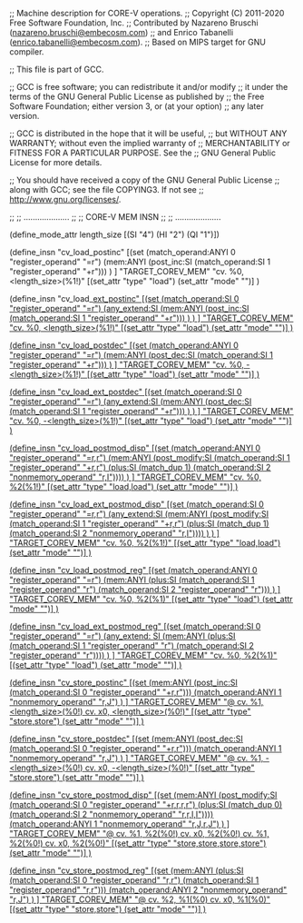 ;; Machine description for CORE-V operations.
;; Copyright (C) 2011-2020 Free Software Foundation, Inc.
;; Contributed by Nazareno Bruschi (nazareno.bruschi@embecosm.com)
;; and Enrico Tabanelli (enrico.tabanelli@embecosm.com).
;; Based on MIPS target for GNU compiler.

;; This file is part of GCC.

;; GCC is free software; you can redistribute it and/or modify
;; it under the terms of the GNU General Public License as published by
;; the Free Software Foundation; either version 3, or (at your option)
;; any later version.

;; GCC is distributed in the hope that it will be useful,
;; but WITHOUT ANY WARRANTY; without even the implied warranty of
;; MERCHANTABILITY or FITNESS FOR A PARTICULAR PURPOSE.  See the
;; GNU General Public License for more details.

;; You should have received a copy of the GNU General Public License
;; along with GCC; see the file COPYING3.  If not see
;; <http://www.gnu.org/licenses/>.

;;
;;  ....................
;;
;;      CORE-V MEM INSN
;;
;;  ....................

(define_mode_attr length_size [(SI "4") (HI "2") (QI "1")])

(define_insn "cv_load<mode>_postinc"
  [(set (match_operand:ANYI 0 "register_operand" "=r")
        (mem:ANYI (post_inc:SI (match_operand:SI 1 "register_operand" "+r")))
   )
  ]
  "TARGET_COREV_MEM"
  "cv.<load> %0, <length_size>(%1!)"
  [(set_attr "type" "load")
   (set_attr "mode" "<MODE>")]
)

(define_insn "cv_load<mode>_<u>ext_postinc"
  [(set (match_operand:SI 0 "register_operand" "=r")
        (any_extend:SI
             (mem:ANYI (post_inc:SI (match_operand:SI 1 "register_operand" "+r")))
        )
   )
  ]
  "TARGET_COREV_MEM"
  "cv.<load><u> %0, <length_size>(%1!)"
  [(set_attr "type" "load")
   (set_attr "mode" "<MODE>")]
)

(define_insn "cv_load<mode>_postdec"
  [(set (match_operand:ANYI 0 "register_operand" "=r")
        (mem:ANYI (post_dec:SI (match_operand:SI 1 "register_operand" "+r")))
   )
  ]
  "TARGET_COREV_MEM"
  "cv.<load> %0, -<length_size>(%1!)"
  [(set_attr "type" "load")
   (set_attr "mode" "<MODE>")]
)

(define_insn "cv_load<mode>_<u>ext_postdec"
  [(set (match_operand:SI 0 "register_operand" "=r")
        (any_extend:SI
             (mem:ANYI (post_dec:SI (match_operand:SI 1 "register_operand" "+r")))
        )
   )
  ]
  "TARGET_COREV_MEM"
  "cv.<load><u> %0, -<length_size>(%1!)"
  [(set_attr "type" "load")
   (set_attr "mode" "<MODE>")]
)

(define_insn "cv_load<mode>_postmod_disp"
  [(set (match_operand:ANYI 0 "register_operand" "=r,r")
        (mem:ANYI (post_modify:SI (match_operand:SI 1 "register_operand" "+r,r")
                                     (plus:SI (match_dup 1) (match_operand:SI 2 "nonmemory_operand" "r,I"))))
   )
  ]
  "TARGET_COREV_MEM"
  "cv.<load> %0, %2(%1!)"
  [(set_attr "type" "load,load")
   (set_attr "mode" "<MODE>")]
)

(define_insn "cv_load<mode>_<u>ext_postmod_disp"
  [(set (match_operand:SI 0 "register_operand" "=r,r")
        (any_extend:SI
                    (mem:ANYI (post_modify:SI (match_operand:SI 1 "register_operand" "+r,r")
                                                 (plus:SI (match_dup 1) (match_operand:SI 2 "nonmemory_operand" "r,I"))))
        )
   )
  ]
  "TARGET_COREV_MEM"
  "cv.<load><u> %0, %2(%1!)"
  [(set_attr "type" "load,load")
   (set_attr "mode" "<MODE>")]
)

(define_insn "cv_load<mode>_postmod_reg"
  [(set (match_operand:ANYI 0 "register_operand" "=r")
        (mem:ANYI (plus:SI (match_operand:SI 1 "register_operand" "r")
                              (match_operand:SI 2 "register_operand" "r")))
   )
  ]
  "TARGET_COREV_MEM"
  "cv.<load> %0, %2(%1)"
  [(set_attr "type" "load")
   (set_attr "mode" "<MODE>")]
)

(define_insn "cv_load<mode>_<u>ext_postmod_reg"
  [(set (match_operand:SI 0 "register_operand" "=r")
        (any_extend: SI (mem:ANYI (plus:SI (match_operand:SI 1 "register_operand" "r")
                                     (match_operand:SI 2 "register_operand" "r"))))
   )
  ]
  "TARGET_COREV_MEM"
  "cv.<load><u> %0, %2(%1)"
  [(set_attr "type" "load")
   (set_attr "mode" "<MODE>")]
)

(define_insn "cv_store<mode>_postinc"
  [(set (mem:ANYI (post_inc:SI (match_operand:SI 0 "register_operand" "+r,r")))
	(match_operand:ANYI 1 "nonmemory_operand" "r,J")
   )
  ]
  "TARGET_COREV_MEM"
  "@
   cv.<store> %1, <length_size>(%0!)
   cv.<store> x0, <length_size>(%0!)"
  [(set_attr "type" "store,store")
   (set_attr "mode" "<MODE>")]
)

(define_insn "cv_store<mode>_postdec"
  [(set (mem:ANYI (post_dec:SI (match_operand:SI 0 "register_operand" "+r,r")))
        (match_operand:ANYI 1 "nonmemory_operand" "r,J")
   )
  ]
  "TARGET_COREV_MEM"
  "@
   cv.<store> %1, -<length_size>(%0!)
   cv.<store> x0, -<length_size>(%0!)"
  [(set_attr "type" "store,store")
   (set_attr "mode" "<MODE>")]
)

(define_insn "cv_store<mode>_postmod_disp"
  [(set (mem:ANYI (post_modify:SI (match_operand:SI 0 "register_operand" "+r,r,r,r")
                                     (plus:SI (match_dup 0) (match_operand:SI 2 "nonmemory_operand" "r,r,I,I"))))
        (match_operand:ANYI 1 "nonmemory_operand" "r,J,r,J")
   )
  ]
  "TARGET_COREV_MEM"
  "@
   cv.<store> %1, %2(%0!)
   cv.<store> x0, %2(%0!)
   cv.<store> %1, %2(%0!)
   cv.<store> x0, %2(%0!)"
  [(set_attr "type" "store,store,store,store")
   (set_attr "mode" "<MODE>")]
)

(define_insn "cv_store<mode>_postmod_reg"
  [(set (mem:ANYI (plus:SI (match_operand:SI 0 "register_operand" "r,r")
                              (match_operand:SI 1 "register_operand" "r,r")))
        (match_operand:ANYI 2 "nonmemory_operand" "r,J")
   )
  ]
  "TARGET_COREV_MEM"
  "@
   cv.<store> %2, %1(%0)
   cv.<store> x0, %1(%0)"
  [(set_attr "type" "store,store")
   (set_attr "mode" "<MODE>")]
)

